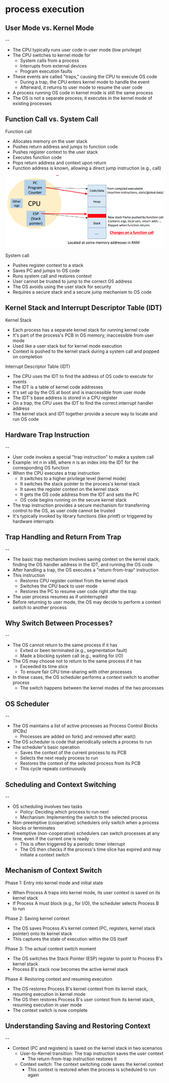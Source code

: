# process execution

## User Mode vs. Kernel Mode

--

- The CPU typically runs user code in user mode (low privilege)
- The CPU switches to kernel mode for
  - System calls from a process
  - Interrupts from external devices
  - Program execution faults
- These events are called "traps," causing the CPU to execute OS code
  - During a trap, the CPU enters kernel mode to handle the event
  - Afterward, it returns to user mode to resume the user code
- A process running OS code in kernel mode is still the same process
- The OS is not a separate process; it executes in the kernel mode of existing processes

## Function Call vs. System Call

Function call

- Allocates memory on the user stack
- Pushes return address and jumps to function code
- Pushes register context to the user stack
- Executes function code
- Pops return address and context upon return
- Function address is known, allowing a direct jump instruction (e.g., call)

![img](./img/12.png)

System call

- Pushes register context to a stack
- Saves PC and jumps to OS code
- Runs system call and restores context
- User cannot be trusted to jump to the correct OS address
- The OS avoids using the user stack for security
- Requires a secure stack and a secure jump mechanism to OS code

## Kernel Stack and Interrupt Descriptor Table (IDT)

Kernel Stack

- Each process has a separate kernel stack for running kernel code
- It's part of the process's PCB in OS memory, inaccessible from user mode
- Used like a user stack but for kernel mode execution
- Context is pushed to the kernel stack during a system call and popped on completion

Interrupt Descriptor Table (IDT)

- The CPU uses the IDT to find the address of OS code to execute for events
- The IDT is a table of kernel code addresses
- It's set up by the OS at boot and is inaccessible from user mode
- The IDT's base address is stored in a CPU register
- On a trap, the CPU uses the IDT to find the correct interrupt handler address
- The kernel stack and IDT together provide a secure way to locate and run OS code

## Hardware Trap Instruction

--

- User code invokes a special "trap instruction" to make a system call
- Example: int n in x86, where n is an index into the IDT for the corresponding OS function
- When the CPU executes a trap instruction
  - It switches to a higher privilege level (kernel mode)
  - It switches the stack pointer to the process's kernel stack
  - It saves the register context on the kernel stack
  - It gets the OS code address from the IDT and sets the PC
  - OS code begins running on the secure kernel stack
- The trap instruction provides a secure mechanism for transferring control to the OS, as user code cannot be trusted
- It's typically invoked by library functions (like printf) or triggered by hardware interrupts

## Trap Handling and Return From Trap

--

- The basic trap mechanism involves saving context on the kernel stack, finding the OS handler address in the IDT, and running the OS code
- After handling a trap, the OS executes a "return-from-trap" instruction
- This instruction
  - Restores CPU register context from the kernel stack
  - Switches the CPU back to user mode
  - Restores the PC to resume user code right after the trap
- The user process resumes as if uninterrupted
- Before returning to user mode, the OS may decide to perform a context switch to another process

## Why Switch Between Processes?

--

- The OS cannot return to the same process if it has
  - Exited or been terminated (e.g., segmentation fault)
  - Made a blocking system call (e.g., waiting for I/O)
- The OS may choose not to return to the same process if it has
  - Exceeded its time slice
  - To ensure fair CPU time-sharing with other processes
- In these cases, the OS scheduler performs a context switch to another process
  - The switch happens between the kernel modes of the two processes

## OS Scheduler

--

- The OS maintains a list of active processes as Process Control Blocks (PCBs)
  - Processes are added on fork() and removed after wait()
- The OS scheduler is code that periodically selects a process to run
- The scheduler's basic operation
  - Saves the context of the current process to its PCB
  - Selects the next ready process to run
  - Restores the context of the selected process from its PCB
  - This cycle repeats continuously

## Scheduling and Context Switching

--

- OS scheduling involves two tasks
  - Policy: Deciding which process to run next
  - Mechanism: Implementing the switch to the selected process
- Non-preemptive (cooperative) schedulers only switch when a process blocks or terminates
- Preemptive (non-cooperative) schedulers can switch processes at any time, even if the current one is ready
  - This is often triggered by a periodic timer interrupt
  - The OS then checks if the process's time slice has expired and may initiate a context switch

## Mechanism of Context Switch

Phase 1: Entry into kernel mode and initial state

- When Process A traps into kernel mode, its user context is saved on its kernel stack
- If Process A must block (e.g., for I/O), the scheduler selects Process B to run

Phase 2: Saving kernel context

- The OS saves Process A's kernel context (PC, registers, kernel stack pointer) onto its kernel stack
- This captures the state of execution within the OS itself

Phase 3: The actual context switch moment

- The OS switches the Stack Pointer (ESP) register to point to Process B's kernel stack
- Process B's stack now becomes the active kernel stack

Phase 4: Restoring context and resuming execution

- The OS restores Process B's kernel context from its kernel stack, resuming execution in kernel mode
- The OS then restores Process B's user context from its kernel stack, resuming execution in user mode
- The context switch is now complete

## Understanding Saving and Restoring Context

--

- Context (PC and registers) is saved on the kernel stack in two scenarios
  - User-to-Kernel transition: The trap instruction saves the user context
    - The return-from-trap instruction restores it
  - Context switch: The context switching code saves the kernel context
    - This context is restored when the process is scheduled to run again
